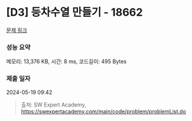 # [D3] 등차수열 만들기 - 18662 

[문제 링크](https://swexpertacademy.com/main/code/problem/problemDetail.do?contestProbId=AYo-e9EKmGoDFAQI) 

### 성능 요약

메모리: 13,376 KB, 시간: 8 ms, 코드길이: 495 Bytes

### 제출 일자

2024-05-19 09:42



> 출처: SW Expert Academy, https://swexpertacademy.com/main/code/problem/problemList.do